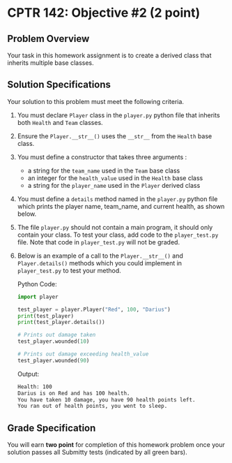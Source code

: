 # CPTR 142: Objective #2 (2 point)

## Problem Overview

Your task in this homework assignment is to create a derived class that inherits multiple base classes.

## Solution Specifications

Your solution to this problem must meet the following criteria.

1. You must declare `Player` class in the `player.py` python file that inherits both `Health` and `Team` classes.

1. Ensure the `Player.__str__()` uses the `__str__` from the `Health` base class.

1. You must define a constructor that takes three arguments :

    * a string for the `team_name` used in the `Team` base class
    * an integer for the `health_value` used in the `Health` base class
    * a string for the `player_name` used in the `Player` derived class

1. You must define a `details` method named in the `player.py` python file which prints the player name, team_name, and current health, as shown below.

1. The file `player.py` should not contain a main program, it should only contain your class.  To test your class, add code to the `player_test.py` file.  Note that code in `player_test.py` will not be graded.

1. Below is an example of a call to the `Player.__str__()` and `Player.details()` methods which you could implement in `player_test.py` to test your method.

    Python Code:
    
    ```python
    import player

    test_player = player.Player("Red", 100, "Darius")
    print(test_player)
    print(test_player.details())

    # Prints out damage taken
    test_player.wounded(10)

    # Prints out damage exceeding health_value
    test_player.wounded(90)
    ```

    Output:
    ```html
    Health: 100
    Darius is on Red and has 100 health.
    You have taken 10 damage, you have 90 health points left.
    You ran out of health points, you went to sleep.
    ```

## Grade Specification

You will earn **two point** for completion of this homework problem once your solution passes all Submitty tests (indicated by all green bars).
